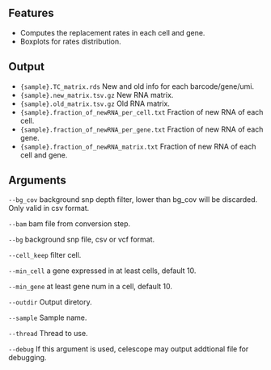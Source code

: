## Features
- Computes the replacement rates in each cell and gene.
- Boxplots for rates distribution.

## Output
- `{sample}.TC_matrix.rds` New and old info for each barcode/gene/umi.
- `{sample}.new_matrix.tsv.gz` New RNA matrix.
- `{sample}.old_matrix.tsv.gz` Old RNA matrix.
- `{sample}.fraction_of_newRNA_per_cell.txt` Fraction of new RNA of each cell.
- `{sample}.fraction_of_newRNA_per_gene.txt` Fraction of new RNA of each gene.
- `{sample}.fraction_of_newRNA_matrix.txt` Fraction of new RNA of each cell and gene.
## Arguments
`--bg_cov` background snp depth filter, lower than bg_cov will be discarded. Only valid in csv format.

`--bam` bam file from conversion step.

`--bg` background snp file, csv or vcf format.

`--cell_keep` filter cell.

`--min_cell` a gene expressed in at least cells, default 10.

`--min_gene` at least gene num in a cell, default 10.

`--outdir` Output diretory.

`--sample` Sample name.

`--thread` Thread to use.

`--debug` If this argument is used, celescope may output addtional file for debugging.

